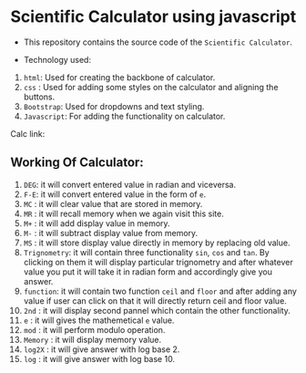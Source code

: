 # Scientific Calculator using javascript

- This repository contains the source code of the `Scientific Calculator`.

- Technology used:

1. `html`: Used for creating the backbone of calculator.
2. `css` : Used for adding some styles on the calculator and aligning the buttons.
3. `Bootstrap`: Used for dropdowns and text styling.
4. `Javascript`: For adding the functionality on calculator.

Calc link:

## Working Of Calculator:

1. `DEG`: it will convert entered value in radian and viceversa. </br>
2. `F-E`: it will convert entered value in the form of `e`.</br>
3. `MC` : it will clear value that are stored in memory.</br>
4. `MR` : it will recall memory when we again visit this site. </br>
5. `M+` : it will add display value in memory.</br>
6. `M-` : it will subtract display value from memory. </br>
7. `MS` : it will store display value directly in memory by replacing old value.
8. `Trignometry`: it will contain three functionality `sin`, `cos` and `tan`. By clicking on them it will display particular trignometry and after whatever value you put it will take it in radian form and accordingly give you answer.</br>
9. `function`: it will contain two function `ceil` and `floor` and after adding any value if user can click on that it will directly return ceil and floor value.
10. `2nd` : it will display second pannel which contain the other functionality.</br>
11. `e` : it will gives the mathemetical `e` value.</br>
12. `mod` : it will perform modulo operation. </br>
13. `Memory` : it will display memory value.</br>
14. `log2X` : it will give answer with log base 2. </br>
15. `log` : it will give answer with log base 10. </br>
